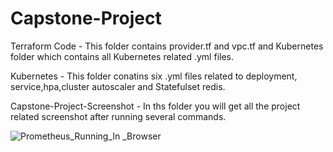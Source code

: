 # Capstone-Project
Terraform Code - This folder contains provider.tf and vpc.tf and Kubernetes folder which contains all Kubernetes related .yml files. 

Kubernetes - This folder conatins six .yml files related to deployment, service,hpa,cluster autoscaler and Statefulset redis.

Capstone-Project-Screenshot - In ths folder you will get all the project related screenshot after running several commands.


![Prometheus_Running_In _Browser](https://github.com/rocoDevops/Capstone-Project/assets/97372698/129b9a80-02e4-4a40-be1f-94fad99ada4f)
